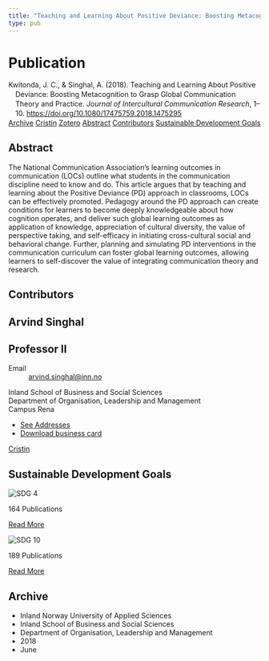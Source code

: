 ```yaml
---
title: "Teaching and Learning About Positive Deviance: Boosting Metacognition to Grasp Global Communication Theory and Practice"
type: pub
---
```

<h1>Publication</h1>
<article id="csl-bib-container-6F69I886" class="csl-bib-container">
  <div class="csl-bib-body" style="line-height: 1.35; padding-left: 1em; text-indent:-1em;">
  <div class="csl-entry">Kwitonda, J. C., &amp; Singhal, A. (2018). Teaching and Learning About Positive Deviance: Boosting Metacognition to Grasp Global Communication Theory and Practice. <i>Journal of Intercultural Communication Research</i>, 1&#x2013;10. <a href="https://doi.org/10.1080/17475759.2018.1475295">https://doi.org/10.1080/17475759.2018.1475295</a></div>
</div>
  <div class="csl-bib-buttons">
    <a href="#taxonomy-article-6F69I886" class="csl-bib-button">Archive</a>
    <a href="https://app.cristin.no/results/show.jsf?id=1593169" alt="Cristin URL" class="csl-bib-button">Cristin</a>
    <a href="http://zotero.org/groups/5022929/items/6F69I886" alt="Zotero URL" class="csl-bib-button">Zotero</a>
    <a href="#abstract-article-6F69I886" class="csl-bib-button">Abstract</a>
    <a href="#contributors-article-6F69I886" class="csl-bib-button">Contributors</a>
    <a href="#sdg-article-6F69I886" class="csl-bib-button">Sustainable Development Goals</a>
  </div>
  <div id="csl-bib-meta-container-6F69I886"></div>
</article>
<div id="csl-bib-meta-6F69I886" class="csl-bib-meta">
  <article id="abstract-article-6F69I886" class="abstract-article">
    <h1>Abstract</h1>
    The National Communication Association’s learning outcomes in communication (LOCs) outline what students in the communication discipline need to know and do. This article argues that by teaching and learning about the Positive Deviance (PD) approach in classrooms, LOCs can be effectively promoted. Pedagogy around the PD approach can create conditions for learners to become deeply knowledgeable about how cognition operates, and deliver such global learning outcomes as application of knowledge, appreciation of cultural diversity, the value of perspective taking, and self-efficacy in initiating cross-cultural social and behavioral change. Further, planning and simulating PD interventions in the communication curriculum can foster global learning outcomes, allowing learners to self-discover the value of integrating communication theory and research.
  </article>
  <article id="contributors-article-6F69I886" class="contributors-article">
    <h1>Contributors</h1>
    <div class="personas">
<div class="vrtx-hinn-person-card">
<div class="photo">
<i class="lar la-user-circle missing-person"></i>
</div>
<div class="info">
<hgroup><h1>Arvind Singhal</h1>
<h2>Professor II</h2>
</hgroup><dl>
<dt>Email</dt>
<dd>
<a href="mailto:arvind.singhal@inn.no">arvind.singhal@inn.no</a>
</dd>
</dl>
<p>
Inland School of Business and Social Sciences<br>
Department of Organisation, Leadership and Management<br>
Campus Rena
</p>
<ul class="vrtx-hinn-links">
<li><a href="https://www.inn.no/english/find-an-employee/arvind-singhal.html#vrtx-hinn-addresses">See Addresses</a></li>
<li><a href="https://www.inn.no/english/find-an-employee/arvind-singhal.html?vrtx=vcf">Download business card</a></li>
</ul>
</div>
</div>
<a href="https://app.cristin.no/persons/show.jsf?id=863653" alt="Cristin URL" class="personas-cristin">Cristin</a>
</div>
  </article>
  <article id="sdg-article-6F69I886" class="sdg-article">
    <h1>Sustainable Development Goals</h1>
    <div class="sdg-container"><div id="sdg4" class="sdg">
<img src="{{< params subfolder >}}images/sdg/sdg04_en.png" class="image" alt="SDG 4">
<div class="sdg-overlay">
<p class="sdg-publication-count"><span>164</span> Publications</p>
<p><a href="https://sdgs.un.org/goals/goal4" class="sdg-read-more">Read More</a></p>
</div>
</div> <div id="sdg10" class="sdg">
<img src="{{< params subfolder >}}images/sdg/sdg10_en.png" class="image" alt="SDG 10">
<div class="sdg-overlay">
<p class="sdg-publication-count"><span>189</span> Publications</p>
<p><a href="https://sdgs.un.org/goals/goal10" class="sdg-read-more">Read More</a></p>
</div>
</div></div>
  </article>
  <article id="taxonomy-article-6F69I886" class="taxonomy-article">
    <h1>Archive</h1>
    <ul>
      <li>Inland Norway University of Applied Sciences</li>
      <li>Inland School of Business and Social Sciences</li>
      <li>Department of Organisation, Leadership and Management</li>
      <li>2018</li>
      <li>June</li>
    </ul>
  </article>
</div>

